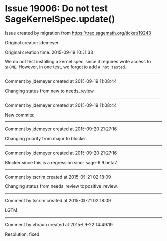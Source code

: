 # Issue 19006: Do not test SageKernelSpec.update()

Issue created by migration from https://trac.sagemath.org/ticket/19243

Original creator: jdemeyer

Original creation time: 2015-09-19 10:21:33

We do not test installing a kernel spec, since it requires write access to `$HOME`. However, in one test, we forgot to add `# not tested`.


---

Comment by jdemeyer created at 2015-09-19 11:08:44

Changing status from new to needs_review.


---

Comment by jdemeyer created at 2015-09-19 11:08:44

New commits:


---

Comment by jdemeyer created at 2015-09-20 21:27:16

Changing priority from major to blocker.


---

Comment by jdemeyer created at 2015-09-20 21:27:16

Blocker since this is a regression since sage-6.9.beta7


---

Comment by tscrim created at 2015-09-21 02:18:09

Changing status from needs_review to positive_review.


---

Comment by tscrim created at 2015-09-21 02:18:09

LGTM.


---

Comment by vbraun created at 2015-09-22 14:49:19

Resolution: fixed
